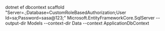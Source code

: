 dotnet ef dbcontext scaffold "Server=.;Database=CustomRoleBasedAuthorization;User Id=sa;Password=sasa@123;" Microsoft.EntityFrameworkCore.SqlServer --output-dir Models --context-dir Data --context ApplicationDbContext